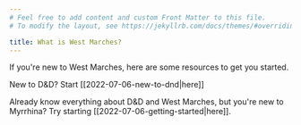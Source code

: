 ```yaml
---
# Feel free to add content and custom Front Matter to this file.
# To modify the layout, see https://jekyllrb.com/docs/themes/#overriding-theme-defaults

title: What is West Marches?
---
```


If you're new to West Marches, here are some resources to get you started.

New to D&D? Start [[2022-07-06-new-to-dnd|here]]

Already know everything about D&D and West Marches, but you're new to Myrrhina? Try starting [[2022-07-06-getting-started|here]].